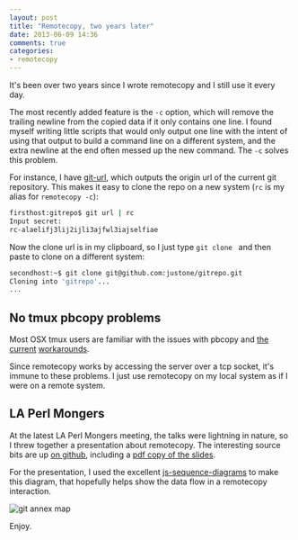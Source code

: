 ```yaml
---
layout: post
title: "Remotecopy, two years later"
date: 2013-06-09 14:36
comments: true
categories: 
- remotecopy
---
```


It's been over two years since I wrote remotecopy and I still use it every day.

The most recently added feature is the `-c` option, which will remove the trailing newline from the copied data if it only contains one line.  I found myself writing little scripts that would only output one line with the intent of using that output to build a command line on a different system, and the extra newline at the end often messed up the new command.  The `-c` solves this problem.

For instance, I have [git-url](https://github.com/justone/dotfiles/blob/personal/bin/git-url), which outputs the origin url of the current git repository.  This makes it easy to clone the repo on a new system (`rc` is my alias for `remotecopy -c`):

``` sh
firsthost:gitrepo$ git url | rc
Input secret:
rc-alaelifj3lij2ijli3ajfwl3iajselfiae
```

Now the clone url is in my clipboard, so I just type `git clone ` and then paste to clone on a different system:

``` sh
secondhost:~$ git clone git@github.com:justone/gitrepo.git
Cloning into 'gitrepo'...
...
```

## No tmux pbcopy problems

Most OSX tmux users are familiar with the issues with pbcopy and [the](http://superuser.com/questions/231130/unable-to-use-pbcopy-while-in-tmux-session) [current](http://apple.stackexchange.com/questions/41412/using-tmux-and-pbpaste-pbcopy-and-launchctl) [workarounds](https://github.com/ChrisJohnsen/tmux-MacOSX-pasteboard).

Since remotecopy works by accessing the server over a tcp socket, it's immune to these problems.  I just use remotecopy on my local system as if I were on a remote system.

## LA Perl Mongers

At the latest LA Perl Mongers meeting, the talks were lightning in nature, so I threw together a presentation about remotecopy.  The interesting source bits are up [on github](https://github.com/justone/remotecopy_present), including a [pdf copy of the slides](https://github.com/justone/remotecopy_present/blob/master/remotecopy.pdf?raw=true).

For the presentation, I used the excellent [js-sequence-diagrams](http://bramp.github.io/js-sequence-diagrams/) to make this diagram, that hopefully helps show the data flow in a remotecopy interaction.

![git annex map](/uploads/2013/06/remotecopy.svg)

Enjoy.
